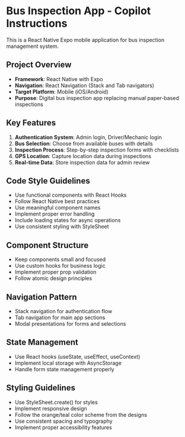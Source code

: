 <!-- Use this file to provide workspace-specific custom instructions to Copilot. For more details, visit https://code.visualstudio.com/docs/copilot/copilot-customization#_use-a-githubcopilotinstructionsmd-file -->

# Bus Inspection App - Copilot Instructions

This is a React Native Expo mobile application for bus inspection management system.

## Project Overview
- **Framework**: React Native with Expo
- **Navigation**: React Navigation (Stack and Tab navigators)
- **Target Platform**: Mobile (iOS/Android)
- **Purpose**: Digital bus inspection app replacing manual paper-based inspections

## Key Features
1. **Authentication System**: Admin login, Driver/Mechanic login
2. **Bus Selection**: Choose from available buses with details
3. **Inspection Process**: Step-by-step inspection forms with checklists
4. **GPS Location**: Capture location data during inspections
5. **Real-time Data**: Store inspection data for admin review

## Code Style Guidelines
- Use functional components with React Hooks
- Follow React Native best practices
- Use meaningful component names
- Implement proper error handling
- Include loading states for async operations
- Use consistent styling with StyleSheet

## Component Structure
- Keep components small and focused
- Use custom hooks for business logic
- Implement proper prop validation
- Follow atomic design principles

## Navigation Pattern
- Stack navigation for authentication flow
- Tab navigation for main app sections
- Modal presentations for forms and selections

## State Management
- Use React hooks (useState, useEffect, useContext)
- Implement local storage with AsyncStorage
- Handle form state management properly

## Styling Guidelines
- Use StyleSheet.create() for styles
- Implement responsive design
- Follow the orange/teal color scheme from the designs
- Use consistent spacing and typography
- Implement proper accessibility features
